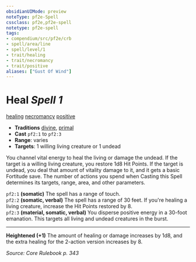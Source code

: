 ```yaml
---
obsidianUIMode: preview
noteType: pf2e-Spell
cssclass: pf2e,pf2e-spell
notetype: pf2e-spell
tags:
- compendium/src/pf2e/crb
- spell/area/line
- spell/level/1
- trait/healing
- trait/necromancy
- trait/positive
aliases: ["Gust Of Wind"]
---
```

# Heal *Spell 1*   
[healing](rules/traits/healing.md "Healing Effect Trait")  [necromancy](rules/traits/necromancy.md "Necromancy School Trait")  [positive](rules/traits/positive.md "Positive Energy & Element Trait")  

- **Traditions** [divine](rules/traits/Divine.md "Divine Tradition Trait"), [primal](rules/traits/primal.md "Primal Tradition Trait")
- **Cast**  `pf2:1` to  `pf2:3`
- **Range**: varies
- **Targets**: 1 willing living creature or 1 undead

You channel vital energy to heal the living or damage the undead. If the target is a willing living creature, you restore 1d8 Hit Points. If the target is undead, you deal that amount of vitality damage to it, and it gets a basic Fortitude save. The number of actions you spend when Casting this Spell determines its targets, range, area, and other parameters.

 `pf2:1` **(somatic)** The spell has a range of touch.  
 `pf2:2` **(somatic, verbal)** The spell has a range of 30 feet. If you're healing a living creature, increase the Hit Points restored by 8.  
 `pf2:3` **(material, somatic, verbal)** You disperse positive energy in a 30-foot emanation. This targets all living and undead creatures in the burst.

***
**Heightened (+1)** The amount of healing or damage increases by 1d8, and the extra healing for the 2-action version increases by 8.

*Source: Core Rulebook p. 343*